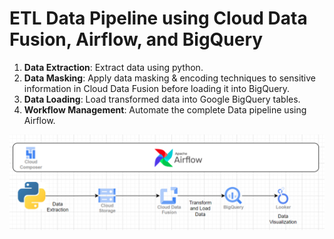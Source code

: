 # ETL Data Pipeline using Cloud Data Fusion, Airflow, and BigQuery

1. **Data Extraction**: Extract data using python.
2. **Data Masking**: Apply data masking & encoding techniques to sensitive information in Cloud Data Fusion before loading it into BigQuery.
3. **Data Loading**: Load transformed data into Google BigQuery tables.
4. **Workflow Management**: Automate the complete Data pipeline using Airflow.

![My Image](Flowchart.png)
